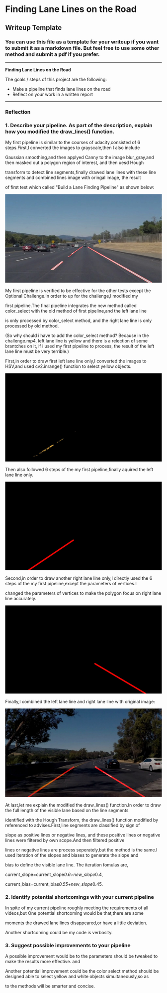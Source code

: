 # **Finding Lane Lines on the Road** 

## Writeup Template

### You can use this file as a template for your writeup if you want to submit it as a markdown file. But feel free to use some other method and submit a pdf if you prefer.

---

**Finding Lane Lines on the Road**

The goals / steps of this project are the following:
* Make a pipeline that finds lane lines on the road
* Reflect on your work in a written report


[//]: # (Image References)

[image1]: ./test_images_output/solidWhiteCurve.jpg 

[image2]: ./newpipeline/challenge_color_select.jpg 

[image3]: ./newpipeline/challenge_color_select_line.jpg 

[image4]: ./newpipeline/challenge_right_select_line.jpg

[image5]: ./newpipeline/challenge.jpg

---

### Reflection

### 1. Describe your pipeline. As part of the description, explain how you modified the draw_lines() function.


My first pipeline is similar to the courses of udacity,consisted of 6 steps.First,I converted the images to grayscale,then I also include 

Gaussian smoothing,and then applyed Canny to the image blur_gray,and then masked out a polygon region of interest, and then uesd Hough 

transform to detect line segments,finally drawed lane lines with these line segments and combined lines image with oringal image, the result 

of first test which called "Build a Lane Finding Pipeline"  as shown below:

![alt text][image1]

My first pipeline is verified to be effective for the other tests except the Optional Challenge.In order to up for the challenge,I modified my 

first pipeline.The final pipeline integrates the new method called color_select with the old method of first pipeline,and the left lane line 

is only processed by color_select method, and the right lane line is only processed by old method. 

(So why should i have to add the color_select method? Because in the challenge.mp4, left lane line is yellow and there is a relection of some brantches on it, if i used my first pipeline to process, the result of the left lane line must be very terrible.)


First,in order to draw first left lane line only,I converted the images to HSV,and used cv2.inrange() function to select yellow objects.

![alt text][image2]


Then also followed 6 steps of the my first pipeline,finally aquired the left lane line only.

![alt text][image3]

Second,in order to draw another right lane line only,I directly used the 6 steps of the my first pipeline,except the parameters of vertices.I 

changed the parameters of vertices to make the polygon focus on right lane line accurately. 

![alt text][image4]

Finally,I combined the left lane line and right lane line with original image:

![alt text][image5]


At last,let me explain the modified the draw_lines() function.In order to draw the full length of the visible lane based on the line segments 

identified with the Hough Transform, the draw_lines() function modified by referenced to advises.First,line segments are classified by sign of 

slope as positive lines or negative lines, and these positive lines or negative lines were filtered by own scope.And then filtered positive 

lines or negative lines are process seperately,but the method is the same.I used iteration of the slopes and biases to generate the slope and 

bias to define the visible lane line. The iteration fomulas are,

current_slope=current_slope*0.6+new_slope*0.4, 

current_bias=current_bias*0.55+new_slope*0.45.



### 2. Identify potential shortcomings with your current pipeline


In spite of my current pipeline roughly meeting the requirements of all videos,but One potential shortcoming would be that,there are some 

moments the drawed lane lines disappeared,or have a little deviation. 

Another shortcoming could be my code is verbosity.


### 3. Suggest possible improvements to your pipeline

A possible improvement would be to the parameters should be tweaked to make the results more effective. and 

Another potential improvement could be the color select method should be designed able to select yellow and white objects simultaneously,so as 

to the methods will be smarter and concise.
